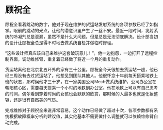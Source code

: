 # 顾祝全

顾祝全看着跳动的数字，他对于现在维护的货运站发射系统的各项参数已经了如指掌。眼前的跳动的光点，让他的潜意识里产生了一丝不安。最近一段时间，发射系统的冷凝剂总是泄漏，虽然不是什么大问题，但是总是无法彻底解决。设计部当初的设计让顾祝全总是得不时地去做系统自检并做临时修理。

“这些设计师真应该自己来维护这套破玩意儿！”，他一边抱怨，一边打开了远程控制界面，调动维修臂，重复着已经做了将近一个月的重复动作。

货运站离他在北京北五环外的家有三十公里，顾祝全今天很想去货运站一趟，他已经三周没有去过货运站了，他想见到团队其他人。他很怀念十年前每天搭乘地铁上班的状态，那时候他才三十岁，在一家美国公司Mech做系统维护，公司办公室在朝阳核心区，需要每天搭乘一个小时的地铁到办公室。他在地铁上可以有自己思考的时间，偶尔看到穿着时尚的女孩也会默默的欣赏，那时候的人最多也就是化妆整容，还是很有自然美的气质。

完成维修对于顾祝全来说非常容易，这个动作已经做了超过十次，各项参数都有系统根据故障概率分析的建议值，其实他基本不需要做什么调整就可以依赖维修臂自动完成。